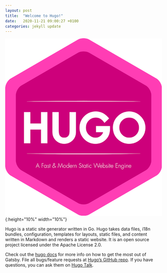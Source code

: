 ```yaml
---
layout: post
title:  "Welcome to Hugo!"
date:   2020-11-21 09:00:27 +0100
categories: jekyll update
---
```


![Hugo](/assets/hugo.png){:height="10%" width="10%"}

Hugo is a static site generator written in Go. Hugo takes data files, i18n bundles, configuration, templates for layouts, static files, and content written in Markdown and renders a static website. It is an open source project licensed under the Apache License 2.0.

Check out the [hugo docs][hugo-docs] for more info on how to get the most out of Gatsby. File all bugs/feature requests at [Hugo’s GitHub repo][hugo-gh]. If you have questions, you can ask them on [Hugo Talk][hugo-talk].

[hugo-docs]: https://gohugo.io/documentation/
[hugo-gh]:   https://github.com/gohugoio/hugo
[hugo-talk]: https://discourse.gohugo.io/

